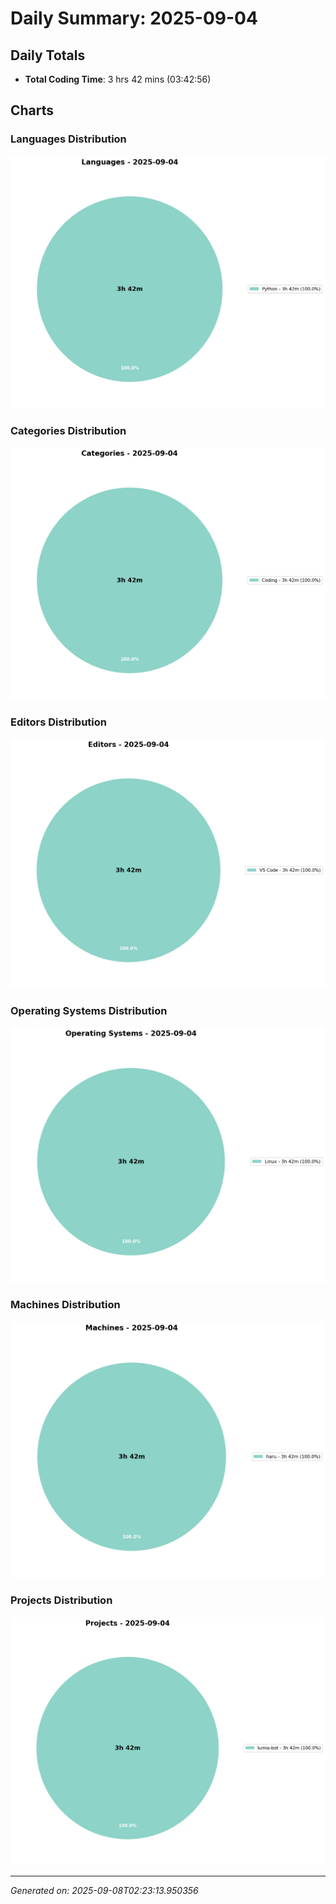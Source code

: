 # Daily Summary: 2025-09-04

## Daily Totals
- **Total Coding Time**: 3 hrs 42 mins (03:42:56)

## Charts

### Languages Distribution
![Languages](/charts/languages_-_2025-09-04.png)

### Categories Distribution
![Categories](/charts/categories_-_2025-09-04.png)

### Editors Distribution
![Editors](/charts/editors_-_2025-09-04.png)

### Operating Systems Distribution
![Operating Systems](/charts/operating_systems_-_2025-09-04.png)

### Machines Distribution
![Machines](/charts/machines_-_2025-09-04.png)

### Projects Distribution
![Projects](/charts/projects_-_2025-09-04.png)

---
*Generated on: 2025-09-08T02:23:13.950356*
